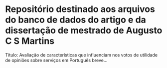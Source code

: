 # Repositório destinado aos arquivos do banco de dados do artigo e da dissertação de mestrado de Augusto C S Martins

Título: Avaliação de características que influenciam nos votos de utilidade de opiniões sobre serviços em Português
breve...
